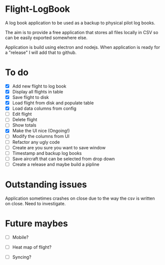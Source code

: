 # Flight-LogBook
A log book application to be used as a backup to physical pilot log books.

The aim is to provide a free application that stores all files locally in CSV so can be easily exported somewhere else.

Application is build using electron and nodejs. When application is ready for a "release" I will add that to github. 

# To do
- [x] Add new flight to log book
- [x] Display all flights in table
- [x] Save flight to disk
- [x] Load flight from disk and populate table
- [x] Load data columns from config
- [ ] Edit flight
- [ ] Delete flight
- [ ] Show totals
- [x] Make the UI nice (Ongoing!)
- [ ] Modify the columns from UI
- [ ] Refactor any ugly code
- [ ] Create are you sure you want to save window
- [ ] Timestamp and backup log books
- [ ] Save aircraft that can be selected from drop down
- [ ] Create a release and maybe build a pipline

# Outstanding issues
Application sometimes crashes on close due to the way the csv is written on close. Need to investigate.

# Future maybes
- [ ] Mobile?
- [ ] Heat map of flight?
- [ ] Syncing?


